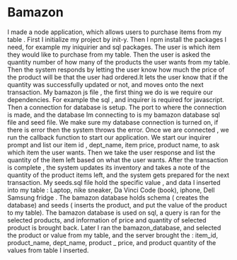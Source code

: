 # Bamazon
I made a node application, which allows users  to purchase items from my table .  First I initialize my project by init-y.  Then I npm install  the packages I need, for example my iniquirier and sql packages. The user is which item they would like to purchase from my table. Then the user is asked the quantity number of how many of the products the user wants from my table. Then the system responds by letting the user know how much the price of the product will be that the user had ordered.It lets the user know that if the quantity was successfully updated or not, and moves onto the next transaction. My bamazon js file , the first thing we do is we require our dependencies.  For example  the sql , and inquirer is required for javascript. Then a connection for database is setup. The port to where the connection is made, and the database Im connecting to is my bamazon database sql file and seed file. We make sure my database connection is turned on, if there is error then the system throws the error. Once we are connected , we run the callback function to start our application. We start our  inquirer prompt and list our item id , dept_name, item price, product name, to ask which item the user wants. Then we  take the user response and list the quantity of the item left based on what the user wants. After the transaction is complete , the system updates its inventory and takes a note of the quantity of the product items left, and the system gets prepared for the next transaction.    My seeds.sql file hold the specific value , and data I inserted into my table : Laptop, nike sneaker, Da Vinci Code (book), iphone, Dell Samsung fridge . The bamazon database holds schema ( creates the database)  and seeds ( inserts the product, and put the value of the product to my table). The bamazon database is used on sql, a query is ran for the selected products, and information of price and quantity of selected product is brought back. Later I ran the bamazon_database, and selected the product or value from my table, and the server brought the : item_id, product_name, dept_name, product _ price, and product quantity of the values from table I inserted. 
